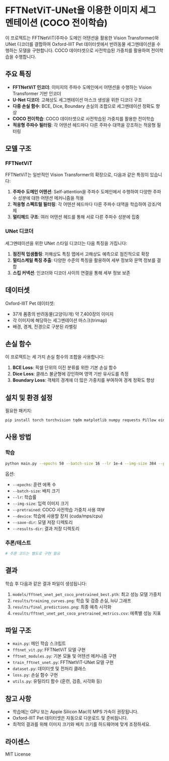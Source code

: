 # FFTNetViT-UNet을 이용한 이미지 세그멘테이션 (COCO 전이학습)

이 프로젝트는 FFTNetViT(주파수 도메인 어텐션을 활용한 Vision Transformer)와 UNet 디코더를 결합하여 Oxford-IIIT Pet 데이터셋에서 반려동물 세그멘테이션을 수행하는 모델을 구현합니다. COCO 데이터셋으로 사전학습된 가중치를 활용하여 전이학습을 수행합니다.

## 주요 특징

- **FFTNetViT 인코더**: 이미지의 주파수 도메인에서 어텐션을 수행하는 Vision Transformer 기반 인코더
- **U-Net 디코더**: 고해상도 세그멘테이션 마스크 생성을 위한 디코더 구조
- **다중 손실 함수**: BCE, Dice, Boundary 손실의 조합으로 세그멘테이션 정확도 향상
- **COCO 전이학습**: COCO 데이터셋으로 사전학습된 가중치를 활용한 전이학습
- **적응형 주파수 필터링**: 각 어텐션 헤드마다 다른 주파수 대역을 강조하는 적응형 필터링

## 모델 구조

### FFTNetViT

FFTNetViT는 일반적인 Vision Transformer의 확장으로, 다음과 같은 특징이 있습니다:

1. **주파수 도메인 어텐션**: Self-attention을 주파수 도메인에서 수행하여 다양한 주파수 성분에 대한 어텐션 메커니즘을 적용
2. **적응형 스펙트럴 필터링**: 각 어텐션 헤드마다 다른 주파수 대역을 학습하여 강조/억제
3. **멀티헤드 구조**: 여러 어텐션 헤드를 통해 서로 다른 주파수 성분에 집중

### UNet 디코더

세그멘테이션을 위한 UNet 스타일 디코더는 다음 특징을 가집니다:

1. **점진적 업샘플링**: 저해상도 특징 맵에서 고해상도 예측으로 점진적으로 확장
2. **멀티스케일 특징 추출**: 다양한 수준의 특징을 활용하여 세부 정보와 문맥 정보를 결합
3. **스킵 커넥션**: 인코더와 디코더 사이의 연결을 통해 세부 정보 보존

## 데이터셋

Oxford-IIIT Pet 데이터셋:
- 37개 품종의 반려동물(고양이/개) 약 7,400장의 이미지
- 각 이미지에 해당하는 세그멘테이션 마스크(trimap)
- 배경, 경계, 전경으로 구분된 라벨링

## 손실 함수

이 프로젝트는 세 가지 손실 함수의 조합을 사용합니다:

1. **BCE Loss**: 픽셀 단위의 이진 분류를 위한 기본 손실 함수
2. **Dice Loss**: 클래스 불균형에 강인하며 영역 기반 유사도를 측정
3. **Boundary Loss**: 객체의 경계에 더 많은 가중치를 부여하여 경계 정확도 향상

## 설치 및 환경 설정

필요한 패키지:

```bash
pip install torch torchvision tqdm matplotlib numpy requests Pillow einops scipy
```

## 사용 방법

### 학습

```bash
python main.py --epochs 50 --batch-size 16 --lr 1e-4 --img-size 384 --pretrained
```

옵션:
- `--epochs`: 훈련 에폭 수
- `--batch-size`: 배치 크기
- `--lr`: 학습률
- `--img-size`: 입력 이미지 크기
- `--pretrained`: COCO 사전학습 가중치 사용 여부
- `--device`: 학습에 사용할 장치 (cuda/mps/cpu)
- `--save-dir`: 모델 저장 디렉토리
- `--results-dir`: 결과 저장 디렉토리

### 추론/테스트

```bash
# 추론 코드는 별도로 구현 필요
```

## 결과

학습 후 다음과 같은 결과 파일이 생성됩니다:

1. `models/fftnet_unet_pet_coco_pretrained_best.pth`: 최고 성능 모델 가중치
2. `results/training_curves.png`: 학습 및 검증 손실, IoU 그래프
3. `results/final_predictions.png`: 최종 예측 시각화
4. `results/fftnet_unet_pet_coco_pretrained_metrics.csv`: 에폭별 성능 지표

## 파일 구조

- `main.py`: 메인 학습 스크립트
- `fftnet_vit.py`: FFTNetViT 모델 구현
- `fftnet_modules.py`: 기본 모듈 및 어텐션 메커니즘 구현
- `train_fftnet_unet.py`: FFTNetViT-UNet 모델 구현
- `dataset.py`: 데이터셋 및 전처리 클래스
- `loss.py`: 손실 함수 구현
- `utils.py`: 유틸리티 함수 (훈련, 검증, 시각화 등)

## 참고 사항

- 학습에는 GPU 또는 Apple Silicon Mac의 MPS 가속이 권장됩니다.
- Oxford-IIIT Pet 데이터셋은 자동으로 다운로드 및 준비됩니다.
- 최적의 결과를 위해 이미지 크기와 배치 크기를 하드웨어에 맞게 조정하세요.

## 라이센스

MIT License